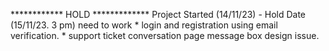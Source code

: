 ************ HOLD *************
Project Started (14/11/23) - Hold Date (15/11/23. 3 pm)
need to work
    * login and registration using email verification.
    * support ticket conversation page message box design issue.